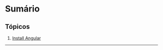 # Sumário

## Tópicos

1. [Install Angular](https://github.com/daniloasdotcom/angularchecklist/blob/main/Notebooks/English/lesson1st.md)
---
